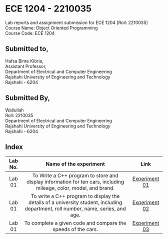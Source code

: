 # ECE 1204 - 2210035
Lab reports and assignment submission for ECE 1204 [Roll: 2210035]              
Course Name: Object Oriented Programming             
Course Code: ECE 1204

## Submitted to,
Hafsa Binte Kibria,   
Assistant Professor,              
Department of Electrical and Computer Engineering  
Rajshahi University of Engineering and Technology  
Rajshahi - 6204

## Submitted By,
Waliullah  
Roll: 2210035  
Department of Electrical and Computer Engineering  
Rajshahi University of Engineering and Technology  
Rajshahi - 6204

## Index
| Lab No. | Name of the experiment | Link |
| :---: | :---: | :---: |
| Lab 01 | To Write a C++ program to store and display information for ten cars, including mileage, color, model, and brand. | [Experiment 01](https://github.com/waliullah14/ECE-1204_2210035/blob/main/Lab%2001/Experiment_1.md) |
| Lab 01 | To write a C++ program to display the details of a university student, including department, roll number, name, series, and age.| [Experiment 02](https://github.com/waliullah14/ECE-1204_2210035/blob/main/Lab%2001/Experiment_2.md) |
| Lab 01 | To complete a given code and compare the speeds of the cars. | [Experiment 03](https://github.com/waliullah14/ECE-1204_2210035/blob/main/Lab%2001/Experiment_3.md)|

